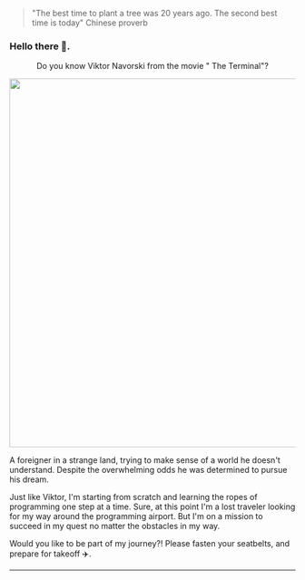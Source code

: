>"The best time to plant a tree was 20 years ago. The second best time is today" Chinese proverb

### Hello there 👋.
<p align="center"> Do you know Viktor Navorski from the movie " The Terminal"? </p>
<p align="center">
<img src="https://github.com/karxg/karxg/assets/133251363/04aa2c4f-fa3d-4ac2-9b66-a4a56bf1aea5" width="650">
</p>

A foreigner in a strange land, trying to make sense of a world he doesn't understand. Despite the overwhelming odds he was determined to pursue his dream.

Just like Viktor, I'm starting from scratch and learning the ropes of programming one step at a time. Sure, at this point I'm a lost traveler looking for my way around the programming airport. But I'm on a mission to succeed in my quest no matter the obstacles in my way.

Would you like to be part of my journey?! Please fasten your seatbelts, and prepare for takeoff ✈️.

-----------------------------


<!--
**karxg/karxg** is a ✨ _special_ ✨ repository because its `README.md` (this file) appears on your GitHub profile.

Here are some ideas to get you started:

- 🌱 **Currently I'm learning** C, C#
- 💬 **I'm interested in** VR, Education

- 🔭 I’m currently working on ...
- 🌱 I’m currently learning ...
- 👯 I’m looking to collaborate on ...
- 🤔 I’m looking for help with ...
- 💬 Ask me about ...
- 📫 How to reach me: ...
- 😄 Pronouns: ...
- ⚡ Fun fact: ...
-->

